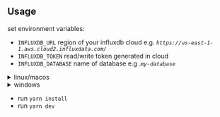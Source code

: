 
## Usage

set environment variables:

- `INFLUXDB_URL` region of your influxdb cloud e.g. *`https://us-east-1-1.aws.cloud2.influxdata.com/`*
- `INFLUXDB_TOKEN` read/write token generated in cloud
- `INFLUXDB_DATABASE` name of database e.g .*`my-database`*

<details>
  <summary>linux/macos</summary>

```sh
export INFLUXDB_URL="<url>"
export INFLUXDB_DATABASE="<database>"
export INFLUXDB_TOKEN="<token>"
```

</details>

<details>
  <summary>windows</summary>

# powershell
```powershell
$env:INFLUXDB_URL="<url>"
$env:INFLUXDB_DATABASE="<database>"
$env:INFLUXDB_TOKEN="<token>"
```

# cmd
```
set INFLUXDB_URL=<url>
set INFLUXDB_DATABASE=<database>
set INFLUXDB_TOKEN=<token>
```

</details>

- run `yarn install`
- run `yarn dev`

